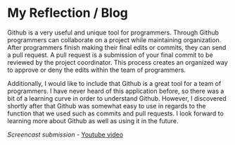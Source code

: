 # My Reflection / Blog
Github is a  very useful and unique tool for programmers.  Through Github programmers can collaborate on a project while maintaining organization.  After programmers finish making their final edits or commits, they can send a pull request.  A pull request is a submission of your final commit to be reviewed by the project coordinator.  This process creates an organized way to approve or deny the edits within the team of programmers.  

Additionally, I would like to include that Github is a great tool for a team of programmers.  I have never heard of this application before, so there was a bit of a learning curve in order to understand Github.  However, I discovered shortly after that Github was somewhat easy to use in regards to the function that we used such as commits and pull requests.  I look forward to learning more about Github as well as using it in the future. 

*Screencast submission* - [Youtube video](https://www.youtube.com/watch?v=2jHQX4djJyU&feature=youtu.be)
```
